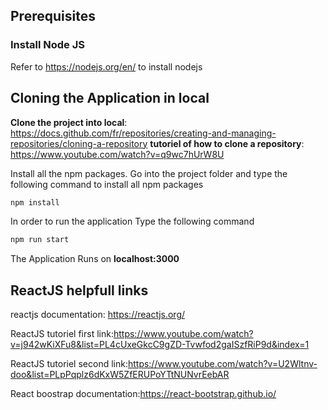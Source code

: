 
## Prerequisites

### Install Node JS
Refer to https://nodejs.org/en/ to install nodejs

## Cloning  the Application in local

**Clone the project into local**: https://docs.github.com/fr/repositories/creating-and-managing-repositories/cloning-a-repository 
**tutoriel of how to clone a repository**: https://www.youtube.com/watch?v=q9wc7hUrW8U

Install all the npm packages. Go into the project folder and type the following command to install all npm packages

```bash
npm install
```

In order to run the application Type the following command

```bash
npm run start
```

The Application Runs on **localhost:3000**

## ReactJS helpfull links

reactjs documentation: https://reactjs.org/  



ReactJS tutoriel first link:https://www.youtube.com/watch?v=j942wKiXFu8&list=PL4cUxeGkcC9gZD-Tvwfod2gaISzfRiP9d&index=1



ReactJS tutoriel second link:https://www.youtube.com/watch?v=U2Wltnv-doo&list=PLpPqplz6dKxW5ZfERUPoYTtNUNvrEebAR


React boostrap documentation:https://react-bootstrap.github.io/




